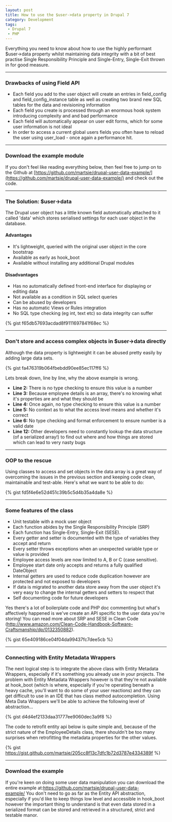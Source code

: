 ```yaml
---
layout: post
title: How to use the $user->data property in Drupal 7
category: Development
tags:
 - Drupal 7
 - PHP
---
```


Everything you need to know about how to use the highly performant $user->data property whilst maintaining data integrity with a bit of best practise Single Responsibility Principle and Single-Entry, Single-Exit thrown in for good measure.

--- 

### Drawbacks of using Field API
-   Each field you add to the user object will create an entries in field_config and field_config_instance table as well as creating two brand new SQL tables for the data and revisioning information
-   Each field you create is processed through an enormous hook system introducing complexity and and bad performance
-   Each field will automatically appear on user edit forms, which for some user information is not ideal
-   In order to access a current global users fields you often have to reload the user using user_load - once again a performance hit.

--- 

### Download the example module
If you don't feel like reading everything below, then feel free to jump on to the Github at [https://github.com/martsie/drupal-user-data-example/](https://github.com/martsie/drupal-user-data-example/) and check out the code.

--- 

### The Solution: $user->data
The Drupal user object has a little known field automatically attached to it called 'data' which stores serialised settings for each user object in the database.

#### Advantages
-   It's lightweight, queried with the original user object in the core bootstrap
-   Available as early as hook_boot
-   Available without installing any additional Drupal modules

#### Disadvantages
-   Has no automatically defined front-end interface for displaying or editing data
-   Not available as a condition in SQL select queries
-   Can be abused by developers
-   Has no automatic Views or Rules integration
-   No SQL type checking (eg int, text etc) so data integrity can suffer

{% gist f65db57693acdad8f9111697841f68ec %}

--- 

### Don't store and access complex objects in $user->data directly
Although the data property is lightweight it can be abused pretty easily by adding large data sets.

{% gist fa476319b064fbebdd90ee85ec117ff6 %}

Lets break down, line by line, why the above example is wrong.

-   **Line 2:** There is no type checking to ensure this value is a number
-   **Line 3:** Because employee details is an array, there's no knowing what it's properties are and what they should be
-   **Line 4:** Once again, no type checking to ensure this value is a number
-   **Line 5:** No context as to what the access level means and whether it's correct
-   **Line 6:** No type checking and format enforcement to ensure number is a valid date
-   **Line 12:** Other developers need to constantly lookup the data structure (of a serialized array!) to find out where and how things are stored which can lead to very nasty bugs

--- 

### OOP to the rescue
Using classes to access and set objects in the data array is a great way of overcoming the issues in the previous section and keeping code clean, maintainable and test-able. Here's what we want to be able to do:

{% gist fd5f4e6e52d451c39b5c5d4b35a4da8e %}

--- 

### Some features of the class
-   Unit testable with a mock user object
-   Each function abides by the Single Responsibility Principle (SRP)
-   Each function has Single-Entry, Single-Exit (SESE).
-   Every getter and setter is documented with the type of variables they accept and return
-   Every setter throws exceptions when an unexpected variable type or value is provided
-   Employee access levels are now limited to A, B or C (case sensitive).
-   Employee start date only accepts and returns a fully qualified DateObject
-   Internal getters are used to reduce code duplication however are protected and not exposed to developers
-   If data is migrated to another data store away from the user object it's very easy to change the internal getters and setters to respect that
-   Self documenting code for future developers

Yes there's a lot of boilerplate code and PHP doc commenting but what's affectively happened is we've create an API specific to the user data you're storing! You can read more about SRP and SESE in Clean Code (http://www.amazon.com/Clean-Code-Handbook-Software-Craftsmanship/dp/0132350882).

{% gist 65e409186ce04f04da99437fc7dee5cb %}

--- 

### Connecting with Entity Metadata Wrappers
The next logical step is to integrate the above class with Entity Metadata Wrappers, especially if it's something you already use in your projects. The problem with Entity Metadata Wrappers however is that they're not available at hook_boot (which is where, especially if you're operating beneath a heavy cache, you'll want to do some of your user reactions) and they can get difficult to use in an IDE that has class method autocompletion. Using Meta Data Wrappers we'll be able to achieve the following level of abstraction...

{% gist d4d4ef2133daa31777ee9060dec3a9f8 %}

The code to retrofit entity api below is quite simple and, because of the strict nature of the EmployeeDetails class, there shouldn't be too many surprises when retrofitting the metadata properties for the other values.

{% gist https://gist.github.com/martsie/205cc8f13c7dfc1b72d3787e4334389f %}

--- 

### Download the example
If you're keen on doing some user data manipulation you can download the entire example at:<https://github.com/martsie/drupal-user-data-example/> You don't need to go as far as the Entity API abstraction, especially if you'd like to keep things low level and accessible in hook_boot however the important thing to understand is that even data stored in a serialized format can be stored and retrieved in a structured, strict and testable manor.
